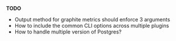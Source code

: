 __TODO__

- Output method for graphite metrics should enforce 3 arguments
- How to include the common CLI options across multiple plugins
- How to handle multiple version of Postgres?
